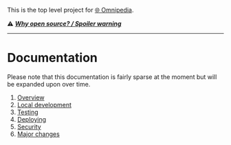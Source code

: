 This is the top level project for [🌐 Omnipedia](https://omnipedia.app/).

⚠️ ***[Why open source? / Spoiler warning](https://omnipedia.app/open-source)***

----

# Documentation

Please note that this documentation is fairly sparse at the moment but will be
expanded upon over time.

1. [Overview](docs/overview.md)
2. [Local development](docs/local-dev.md)
3. [Testing](docs/testing.md)
4. [Deploying](docs/deploying.md)
5. [Security](docs/security.md)
6. [Major changes](docs/changes.md)
